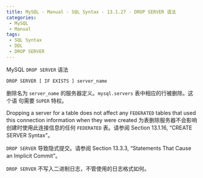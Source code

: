 ```yaml
---
title: MySQL - Manual - SQL Syntax - 13.1.27 - DROP SERVER 语法
categories: 
 - MySQL
 - Manual
tags: 
 - SQL Syntax
 - DDL
 - DROP SERVER
---
```


MySQL `DROP SERVER` 语法

<!--more-->

```
DROP SERVER [ IF EXISTS ] server_name
```

删除名为 `server_name` 的服务器定义。`mysql.servers` 表中相应的行被删除。这个语
句需要 `SUPER` 特权。

Dropping a server for a table does not affect any `FEDERATED` tables that used
this connection information when they were created
为表删除服务器不会影响创建时使用此连接信息的任何 `FEDERATED` 表。请参阅 Section
13.1.16, “CREATE SERVER Syntax”。

`DROP SERVER` 导致隐式提交。请参阅 Section 13.3.3, “Statements That Cause an
Implicit Commit”。

`DROP SERVER` 不写入二进制日志，不管使用的日志格式如何。

